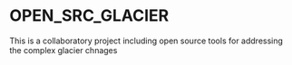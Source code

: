 # OPEN_SRC_GLACIER
This is a collaboratory project including open source tools for addressing the complex glacier chnages
